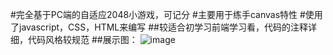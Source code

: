#完全基于PC端的自适应2048小游戏，可记分
#主要用于练手canvas特性
#使用了javascript，CSS，HTML来编写
##较适合初学习前端学习看，代码的注释详细，代码风格较规范
##展示图：
![image](https://github.com/EZFY/sxd_first_repository/blob/master/images/20160615165142.png)
